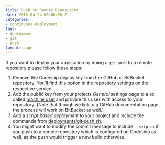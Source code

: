 ```yaml
---
title: Push to Remote Repository
date: 2015-04-24 00:00:00 Z
categories:
- continuous-deployment
tags:
- deployment
- git
- push
layout: page
---
```


If you want to deploy your application by doing a `git push` to a remote repository please follow these steps:

1. Remove the Codeship deploy key from the GitHub or BitBucket repository. You'll find this option in the repository settings on the respective service.
2. Add the public key from your projects _General_ settings page to a so called [machine user](https://developer.github.com/guides/managing-deploy-keys/#machine-users) and provide this user with access to your repository. (Note that though we link to a GitHub documentation page, the process will work on BitBucket as well.)
3. Add a _script based deployment_ to your project and include the commands from [deployments/git-push.sh](https://github.com/codeship/scripts/blob/master/deployments/git_push.sh).
4. You might want to modify the commit message to include `--skip-ci` if you push to a remote repository which is configured on Codeship as well, as the push would trigger a new build otherwise.
